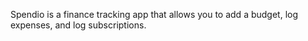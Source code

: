 Spendio is a finance tracking app that allows you to add a budget, log expenses, and log subscriptions.
